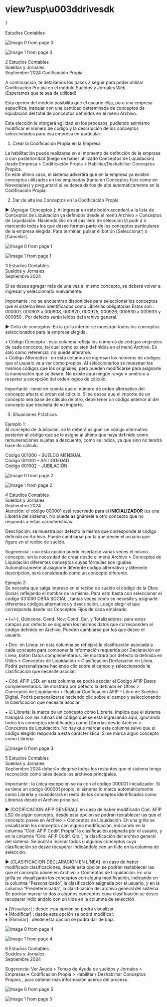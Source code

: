 # view?usp\u003ddrivesdk

 1 
 
  
Estudios Contables  


![Image 0 from page 0](images/image_0_0.png)

![Image 1 from page 0](images/image_0_1.png)

 
 
 
 2 Estudios Contables  
Sueldos y Jornales  
Septiembre 2024  Codificación Propia  
 
A continuación, te detallamos los pasos a seguir para poder utilizar Codificación Pro pia 
en el módulo Sueldos y Jornales  Web.  
¡Esperamos que te sea de utilidad!  
 
Esta opción del módulo posibilita que el usuario elija, para una empresa específica, 
trabajar con una cantidad determinada de conceptos de liquidación del total de 
conceptos definidos en el menú Archivo.  
 
Esta elección le otorgará agilidad en los procesos, pudiendo asimismo modificar el 
número de código y la descripción de los conceptos seleccionados para esa empresa 
en particular.  
 
1. Crear la Codificación Propia en la Empresa  
 
La habilitación puede realizarse en el momento de definición de la empresa o con 
posterioridad (luego de haber utilizado Conceptos de Liquidación) desde Empresa  > 
Codificación Propia  > Habilitar/Deshabilitar Conceptos Propios.   
En este último caso, el sistema advertirá que en la empresa ya existen conceptos 
utilizados en los empleados (tanto en Conceptos fijos como en Novedades) y 
preguntará si se desea darlos de alta automáticamente en la Codificación Propia.  
 
 
 
2. Dar de alta los Conceptos en la Codificación Propia  
 
► [Agregar Conceptos ]: Al ingresar en este botón accederá a la lista de Conceptos de 
Liquidación ya definidos desde el menú Archivo  > Conceptos de Liquidación.  Haciendo 
clic en el casillero de selección ☑ podr á ir marcando todos los que desee formen parte 
de los conceptos particulares de la empresa elegida. Para terminar, pulsar el bot ón 
[Seleccionar] o [Cancelar].  
 


![Image 0 from page 1](images/image_1_0.png)

![Image 1 from page 1](images/image_1_1.png)

 
 
 
 3 Estudios Contables  
Sueldos y Jornales  
Septiembre 2024   
 
Si se desea agregar más de una vez al mismo concepto, se deberá volver a ingresar y 
seleccionarlo nuevamente.  
 
Importante : no se encuentran disponibles para seleccionar los conceptos que el 
sistema lleva identificados como Librerías obligatorias Estos son : 000001, 000903 a 
000908, 000920, 000925, 000926, 000930 a 000933 y 000950 . Por defecto serán leídos 
del archivo general.  
 
► Grilla de conceptos: En la grilla inferior se muestran todos los conceptos 
seleccionados para la empresa elegida.  
 
• Código Concepto : esta columna refleja los números de códigos originales de 
cada concepto, tal cual como existen definidos en el menú Archivo. Es sólo 
como referencia, no puede alterarse.  
• Código Alternativo : en esta columna se ingresan los números de códigos que el 
usuario va a ver como propios. Al seleccionarlos se muestran los mismos 
códigos que los originales, pero pueden modificarse para asignarle la 
numeración que se desee. No existe aquí ningún rango n umérico a respetar a 
excepción del orden lógico de cálculo.  
 
Importante : tener en cuenta que el número de orden alternativo del concepto afecta 
el orden del cálculo. Si se desea que el importe de un concepto sea base de cálculo de 
otro, debe tener un código anterior al del concepto que necesita de su importe.  
 
3. Situaciones Prácticas  
 
Ejemplo  1:  
Al concepto de Jubilación, se le deberá asignar un código alternativo posterior al 
código que se le asigne al último que haya definido como remuneraciones sujetas a 
descuento, como se indica, ya que sino no tendrá base de cálculo.  
 
Código 001000 – SUELDO MENSUAL  
Código 001001 – ANTIGÜEDAD  
Código 001002  – JUBILACIÓN  


![Image 0 from page 2](images/image_2_0.png)

![Image 1 from page 2](images/image_2_1.png)

 
 
 
 4 Estudios Contables  
Sueldos y Jornales  
Septiembre 2024   
Atención: el código 000001  está reservado para el  __INICIALIZADOR__  (es una Librería 
del sistema). No puede asignársele a otro concepto que no responda a estas 
características.  
 
Descripción:  se muestra por defecto la misma que corresponde al código definido en 
Archivo. Puede cambiarse por la que desee el usuario que figure en el recibo de 
sueldo.  
 
Sugerencia : con esta opción puede insertarse varias veces el mismo concepto, sin la 
necesidad de crear desde el menú Archivo > Conceptos de Liquidación  diferentes 
conceptos cuyas fórmulas son iguales. Automáticamente al asignarle diferente código 
alternativo y diferente descripción, será considerado como un concepto diferente.  
 
Ejemplo  2:  
Se necesita que salga impreso en el recibo de sueldo el código de la Obra Social, 
reflejando el nombre de la misma. Para esto basta con seleccionar el código 031000 
OBRA SOCIAL , tantas veces como se necesite y asignarle diferentes códigos 
alternativos y descripción. Luego elegir el que corresponda desde los Conceptos Fijos 
de cada empleado.  
 
• (+/-), Quincena, Cond. Nov, Cond. Car. y Totalizadores: para estos campos por 
defecto se sugieren los mismos datos que corresponden al código definido en 
Archivo. Pueden cambiarse por los que desee el usuario.  
 
• Dec. en Línea: en esta columna se reflejará la clasificación asociada a cada 
concepto para componer la información requerida por Declaración en Línea, 
botón Datos complementarios. Se mostrará por defecto la definida en Útiles  > 
Conceptos de Liquidación  > Clasificación Declaración en Línea.  Podrá 
personalizarse haciendo clic sobre el campo y seleccionando la clasificación que 
necesite asociar.  
 
• Cód. AFIP LSD: en esta columna se podrá asociar el Código AFIP Datos 
complementarios. Se mostrará por defecto la definida en Útiles  > Conceptos de 
Liquidación  > Realizar Codificación AFIP - Libro de Sueldos Digital. Podrá 
personalizarse haciendo clic sobre el campo y seleccionando la clasificación que 
necesite asociar.  
 
• ☑ Librería: la marca de un concepto como Librería, implica que el sistema 
trabajará con las rutinas del código que se está ingresando aquí, ignorando 
todos los conceptos identificados como Librerías desde Archivo  > Conceptos de 
Liquidación.  No hay que marcar esta columna salvo que el código elegido 
responda a esta característica. Si se marca algún concepto como Librería 

![Image 0 from page 3](images/image_3_0.png)

 
 
 
 5 Estudios Contables  
Sueldos y Jornales  
Septiembre 2024  deberán elegirse todos los restantes que el sistema tenga reconocido como 
tales desde los archivos principales.  
 
Importante : la única excepción se da con el código 000001 Inicializador. Si se tiene un 
código 000001 propio, el sistema lo marca automáticamente como Librería y 
considerará el resto de los conceptos identificados como Librerías desde el Archivo 
principal.  
 
► [CODIFICACION AFIP GENERAL]: en caso de haber modificado Cód. AFIP LSD de 
algún concepto, desde esta opción se podrán restablecer las que el concepto posee en 
Archivo > Conceptos de Liquidación.  En una grilla se visualizarán los conceptos con 
alguna modificación, indicando en la columna “Cód. AFIP Codif. Propia” la clasificación 
asignada por el usuario, y en la columna “Cód. AFIP Codif. Gral“, la clasificación del 
archivo general del sistema. Se podrán marcar todos o algunos conceptos cuya 
clasificación se desee recuperar indicándolo con un tilde en la columna de selección.  
 
 
 
► [CLASIFICACION DECLARACIÓN EN LÍNEA]: en caso de haber modificado 
clasificaciones, desde esta opción se podrán restablecer las que el concepto posee en 
Archivo > Conceptos de Liquidación.  En una grilla se visualizarán los conceptos con 
alguna modificación, indicando en la columna “Personalizado”, la clasificación asignada 
por el usuario, y en la columna “Predeterminada”, la clasificación del archivo general 
del sistema. Se podrán marcar to dos o algunos conceptos cuya clasificación se desee 
recuperar indic ándolo con un tilde en la columna de selección.  
 
♦ [Visualizar] : desde esta opción se podrá visualizar.  
♦ [Modificar] : desde esta opción se podrá modificar.  
♦ [Eliminar] : desde esta opción se podrá dar de baja.  


![Image 0 from page 4](images/image_4_0.png)

![Image 1 from page 4](images/image_4_1.png)

 
 
 
 6 Estudios Contables  
Sueldos y Jornales  
Septiembre 2024   
 
Sugerencia:  Ver Ayuda  > Temas de Ayuda de sueldos y Jornales  > Empresas→ 
Codificación Propia  > Habilitar / Deshabilitar Conceptos Propios , para obtener más 
información acerca del proceso.  
 
 
 
 
 
 
 
 
 
 
 
 


![Image 0 from page 5](images/image_5_0.png)

![Image 1 from page 5](images/image_5_1.png)

